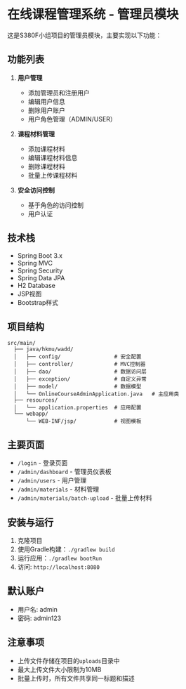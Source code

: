 # 在线课程管理系统 - 管理员模块

这是S380F小组项目的管理员模块，主要实现以下功能：

## 功能列表

1. **用户管理**
   - 添加管理员和注册用户
   - 编辑用户信息
   - 删除用户账户
   - 用户角色管理（ADMIN/USER）

2. **课程材料管理**
   - 添加课程材料
   - 编辑课程材料信息
   - 删除课程材料
   - 批量上传课程材料

3. **安全访问控制**
   - 基于角色的访问控制
   - 用户认证

## 技术栈

- Spring Boot 3.x
- Spring MVC
- Spring Security
- Spring Data JPA
- H2 Database
- JSP视图
- Bootstrap样式

## 项目结构

```
src/main/
  ├── java/hkmu/wadd/
  │   ├── config/                 # 安全配置
  │   ├── controller/             # MVC控制器
  │   ├── dao/                    # 数据访问层
  │   ├── exception/              # 自定义异常
  │   ├── model/                  # 数据模型
  │   └── OnlineCourseAdminApplication.java   # 主应用类
  ├── resources/
  │   └── application.properties  # 应用配置
  └── webapp/
      └── WEB-INF/jsp/            # 视图模板
```

## 主要页面
- `/login` - 登录页面
- `/admin/dashboard` - 管理员仪表板
- `/admin/users` - 用户管理
- `/admin/materials` - 材料管理
- `/admin/materials/batch-upload` - 批量上传材料

## 安装与运行

1. 克隆项目
2. 使用Gradle构建：`./gradlew build`
3. 运行应用：`./gradlew bootRun`
4. 访问: `http://localhost:8080`

## 默认账户
- 用户名: admin
- 密码: admin123

## 注意事项
- 上传文件存储在项目的`uploads`目录中
- 最大上传文件大小限制为10MB
- 批量上传时，所有文件共享同一标题和描述 